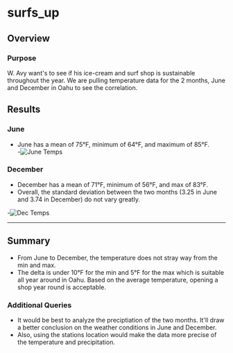 # surfs_up
## Overview
### Purpose
W. Avy want's to see if his ice-cream and surf shop is sustainable throughout the year.   We are pulling temperature data for the 2 months, June and December in Oahu to see the correlation. 

## Results
### June
  - June has a mean of 75°F, minimum of 64°F, and maximum of 85°F.  
  -![June Temps](https://user-images.githubusercontent.com/101272613/168694472-ad3b0f8d-33a6-4e61-bc0c-95305c5b5235.PNG)


### December
  - December has a mean of 71°F, minimum of 56°F, and max of 83°F. 
  - Overall, the standard deviation between the two months (3.25 in June and 3.74 in December) do not vary greatly. 
 
  -![Dec Temps](https://user-images.githubusercontent.com/101272613/168694480-3e436c11-ebfa-4191-8892-b9760b623140.PNG)

---
## Summary
  - From June to December, the temperature does not stray way from the min and max.  
  - The delta is under 10°F for the min and 5°F for the max which is suitable all year around in Oahu.  Based on the average temperature, opening a shop year round is acceptable.   
### Additional Queries
  - It would be best to analyze the preciptiation of the two months. It'll draw a better conclusion on the weather conditions in June and December.  
  - Also, using the stations location would make the data more precise of the temperature and precipitation. 
  

